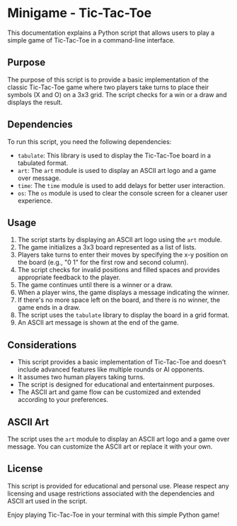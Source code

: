 # Minigame - Tic-Tac-Toe

This documentation explains a Python script that allows users to play a simple game of Tic-Tac-Toe in a command-line interface.

## Purpose

The purpose of this script is to provide a basic implementation of the classic Tic-Tac-Toe game where two players take turns to place their symbols (X and O) on a 3x3 grid. The script checks for a win or a draw and displays the result.

## Dependencies

To run this script, you need the following dependencies:

- `tabulate`: This library is used to display the Tic-Tac-Toe board in a tabulated format.
- `art`: The `art` module is used to display an ASCII art logo and a game over message.
- `time`: The `time` module is used to add delays for better user interaction.
- `os`: The `os` module is used to clear the console screen for a cleaner user experience.

## Usage

1. The script starts by displaying an ASCII art logo using the `art` module.
2. The game initializes a 3x3 board represented as a list of lists.
3. Players take turns to enter their moves by specifying the x-y position on the board (e.g., "0 1" for the first row and second column).
4. The script checks for invalid positions and filled spaces and provides appropriate feedback to the player.
5. The game continues until there is a winner or a draw.
6. When a player wins, the game displays a message indicating the winner.
7. If there's no more space left on the board, and there is no winner, the game ends in a draw.
8. The script uses the `tabulate` library to display the board in a grid format.
9. An ASCII art message is shown at the end of the game.

## Considerations

- This script provides a basic implementation of Tic-Tac-Toe and doesn't include advanced features like multiple rounds or AI opponents.
- It assumes two human players taking turns.
- The script is designed for educational and entertainment purposes.
- The ASCII art and game flow can be customized and extended according to your preferences.

## ASCII Art

The script uses the `art` module to display an ASCII art logo and a game over message. You can customize the ASCII art or replace it with your own.

## License

This script is provided for educational and personal use. Please respect any licensing and usage restrictions associated with the dependencies and ASCII art used in the script.

Enjoy playing Tic-Tac-Toe in your terminal with this simple Python game!
